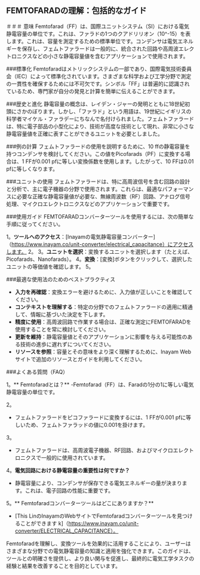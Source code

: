 ## FEMTOFARADの理解：包括的なガイド

＃＃＃ 意味
Femtofarad（FF）は、国際ユニットシステム（SI）における電気静電容量の単位です。これは、ファラドの1つのクアドリリオン（10^-15）を表します。これは、容量を測定するための標準単位です。コンデンサは電気エネルギーを保存し、フェムトファラードは一般的に、統合された回路や高周波エレクトロニクスなどの小さな静電容量値を含むアプリケーションで使用されます。

###標準化
Femtofaradはメトリックシステムの一部であり、国際電気技術委員会（IEC）によって標準化されています。さまざまな科学および工学分野で測定の一貫性を確保するためには不可欠です。シンボル「FF」は普遍的に認識されているため、専門家が自分の発見と計算を簡単に伝えることができます。

###歴史と進化
静電容量の概念は、レイデン・ジャーの発明とともに18世紀初頭にさかのぼります。しかし、「ファラド」という用語は、19世紀にイギリスの科学者マイケル・ファラデーにちなんで名付けられました。フェムトファラードは、特に電子部品の小型化により、技術が高度な技術として現れ、非常に小さな静電容量値を正確に表すことができるユニットを必要としました。

###例の計算
フェムトファラードの使用を説明するために、10 ffの静電容量を持つコンデンサを検討してください。この値をPicofarads（PF）に変換する場合は、1 FFが0.001 pfに等しい変換係数を使用します。したがって、10 FFは0.01 pfに等しくなります。

###ユニットの使用
フェムトファラードは、特に高周波信号を含む回路の設計と分析で、主に電子機器の分野で使用されます。これらは、最適なパフォーマンスに必要な正確な静電容量値が必要な、無線周波数（RF）回路、アナログ信号処理、マイクロエレクトロニクスなどのアプリケーションで重要です。

###使用ガイド
FEMTOFARADコンバーターツールを使用するには、次の簡単な手順に従ってください。

1。**ツールへのアクセス**：[Inayamの電気静電容量コンバーター]（https://www.inayam.co/unit-converter/electrical_capacitance）にアクセスします。
2。
3。**ユニットを選択**：変換するユニットを選択します（たとえば、Picofarads、Nanofarads）。
4。**変換**：[変換]ボタンをクリックして、選択したユニットの等価値を確認します。
5。

###最適な使用法のためのベストプラクティス
-  **入力を再確認**：変換エラーを避けるために、入力値が正しいことを確認してください。
-  **コンテキストを理解する**：特定の分野でのフェムトファラードの適用に精通して、情報に基づいた決定を下します。
-  **精度に使用**：高周波回路で作業する場合は、正確な測定にFEMTOFARADを使用することを常に検討してください。
-  **更新を維持**：静電容量値とそのアプリケーションに影響を与える可能性のある技術の進歩に遅れずについてください。
-  **リソースを参照**：容量とその意味をより深く理解するために、Inayam Webサイトで追加のリソースとガイドを利用してください。

###よくある質問（FAQ）

1。** Femtofaradとは？**
-Femtofarad（FF）は、Faradの1分の1に等しい電気静電容量の単位です。

2。
- フェムトファラードをピコファラードに変換するには、1 FFが0.001 pfに等しいため、フェムトファラッドの値に0.001を掛けます。

3。
- フェムトファラードは、高周波電子機器、RF回路、およびマイクロエレクトロニクスで一般的に使用されています。

4。**電気回路における静電容量の重要性は何ですか？**
- 静電容量により、コンデンサが保存できる電気エネルギーの量が決まります。これは、電子回路の性能に重要です。

5。** Femtofaradコンバーターツールはどこにありますか？**
-  [This LinのInayamのWebサイトでFemtofaradコンバーターツールを見つけることができます k]（https://www.inayam.co/unit-converter/ELECTRICAL_CAPACITANCE）。

Femtofaradを理解し、変換ツールを効果的に活用することにより、ユーザーはさまざまな分野での電気静電容量の知識と適用を強化できます。このガイドは、ツールとの明確さを提供し、より良い関与を促進し、最終的に電気工学タスクの経験と結果を改善することを目的としています。
